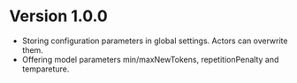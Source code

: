 # Version 1.0.0

- Storing configuration parameters in global settings. Actors can overwrite them.
- Offering model parameters min/maxNewTokens, repetitionPenalty and tempareture.
